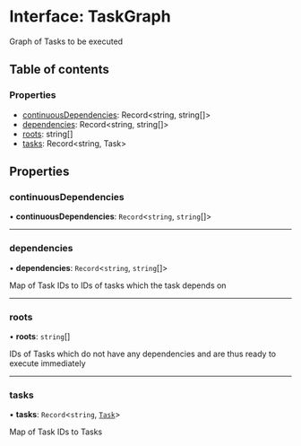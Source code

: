 # Interface: TaskGraph

Graph of Tasks to be executed

## Table of contents

### Properties

- [continuousDependencies](../../devkit/documents/TaskGraph#continuousdependencies): Record<string, string[]>
- [dependencies](../../devkit/documents/TaskGraph#dependencies): Record<string, string[]>
- [roots](../../devkit/documents/TaskGraph#roots): string[]
- [tasks](../../devkit/documents/TaskGraph#tasks): Record<string, Task>

## Properties

### continuousDependencies

• **continuousDependencies**: `Record`\<`string`, `string`[]\>

---

### dependencies

• **dependencies**: `Record`\<`string`, `string`[]\>

Map of Task IDs to IDs of tasks which the task depends on

---

### roots

• **roots**: `string`[]

IDs of Tasks which do not have any dependencies and are thus ready to execute immediately

---

### tasks

• **tasks**: `Record`\<`string`, [`Task`](../../devkit/documents/Task)\>

Map of Task IDs to Tasks
